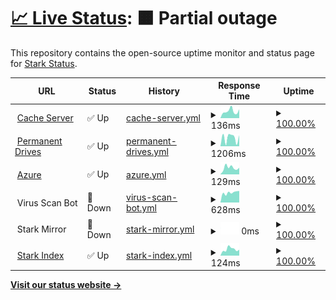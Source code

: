 # [📈 Live Status](https://starkindustrystatus.vercel.app): <!--live status--> **🟧 Partial outage**

This repository contains the open-source uptime monitor and status page for [Stark Status](https://starkindustrystatus.vercel.app/).

<!--start: status pages-->
<!-- This summary is generated by Upptime (https://github.com/upptime/upptime) -->
<!-- Do not edit this manually, your changes will be overwritten -->
<!-- prettier-ignore -->
| URL | Status | History | Response Time | Uptime |
| --- | ------ | ------- | ------------- | ------ |
| <img alt="" src="https://raw.githubusercontent.com/navaneethkm004/my-images/main/giphy%20(1).gif" height="13"> [Cache Server](https://www.cloudflare.com) | ✅ Up | [cache-server.yml](https://github.com/FOX-X-BOT/Stark-Status/commits/HEAD/history/cache-server.yml) | <details><summary><img alt="Response time graph" src="./graphs/cache-server/response-time-week.png" height="20"> 136ms</summary><br><a href="https://starkindustrystatus.vercel.app/history/cache-server"><img alt="Response time 128" src="https://img.shields.io/endpoint?url=https%3A%2F%2Fraw.githubusercontent.com%2FFOX-X-BOT%2FStark-Status%2FHEAD%2Fapi%2Fcache-server%2Fresponse-time.json"></a><br><a href="https://starkindustrystatus.vercel.app/history/cache-server"><img alt="24-hour response time 173" src="https://img.shields.io/endpoint?url=https%3A%2F%2Fraw.githubusercontent.com%2FFOX-X-BOT%2FStark-Status%2FHEAD%2Fapi%2Fcache-server%2Fresponse-time-day.json"></a><br><a href="https://starkindustrystatus.vercel.app/history/cache-server"><img alt="7-day response time 136" src="https://img.shields.io/endpoint?url=https%3A%2F%2Fraw.githubusercontent.com%2FFOX-X-BOT%2FStark-Status%2FHEAD%2Fapi%2Fcache-server%2Fresponse-time-week.json"></a><br><a href="https://starkindustrystatus.vercel.app/history/cache-server"><img alt="30-day response time 128" src="https://img.shields.io/endpoint?url=https%3A%2F%2Fraw.githubusercontent.com%2FFOX-X-BOT%2FStark-Status%2FHEAD%2Fapi%2Fcache-server%2Fresponse-time-month.json"></a><br><a href="https://starkindustrystatus.vercel.app/history/cache-server"><img alt="1-year response time 128" src="https://img.shields.io/endpoint?url=https%3A%2F%2Fraw.githubusercontent.com%2FFOX-X-BOT%2FStark-Status%2FHEAD%2Fapi%2Fcache-server%2Fresponse-time-year.json"></a></details> | <details><summary><a href="https://starkindustrystatus.vercel.app/history/cache-server">100.00%</a></summary><a href="https://starkindustrystatus.vercel.app/history/cache-server"><img alt="All-time uptime 99.94%" src="https://img.shields.io/endpoint?url=https%3A%2F%2Fraw.githubusercontent.com%2FFOX-X-BOT%2FStark-Status%2FHEAD%2Fapi%2Fcache-server%2Fuptime.json"></a><br><a href="https://starkindustrystatus.vercel.app/history/cache-server"><img alt="24-hour uptime 100.00%" src="https://img.shields.io/endpoint?url=https%3A%2F%2Fraw.githubusercontent.com%2FFOX-X-BOT%2FStark-Status%2FHEAD%2Fapi%2Fcache-server%2Fuptime-day.json"></a><br><a href="https://starkindustrystatus.vercel.app/history/cache-server"><img alt="7-day uptime 100.00%" src="https://img.shields.io/endpoint?url=https%3A%2F%2Fraw.githubusercontent.com%2FFOX-X-BOT%2FStark-Status%2FHEAD%2Fapi%2Fcache-server%2Fuptime-week.json"></a><br><a href="https://starkindustrystatus.vercel.app/history/cache-server"><img alt="30-day uptime 99.94%" src="https://img.shields.io/endpoint?url=https%3A%2F%2Fraw.githubusercontent.com%2FFOX-X-BOT%2FStark-Status%2FHEAD%2Fapi%2Fcache-server%2Fuptime-month.json"></a><br><a href="https://starkindustrystatus.vercel.app/history/cache-server"><img alt="1-year uptime 99.94%" src="https://img.shields.io/endpoint?url=https%3A%2F%2Fraw.githubusercontent.com%2FFOX-X-BOT%2FStark-Status%2FHEAD%2Fapi%2Fcache-server%2Fuptime-year.json"></a></details>
| <img alt="" src="https://raw.githubusercontent.com/navaneethkm004/my-images/main/giphy%20(1).gif" height="13"> [Permanent Drives](https://www.mongodb.com) | ✅ Up | [permanent-drives.yml](https://github.com/FOX-X-BOT/Stark-Status/commits/HEAD/history/permanent-drives.yml) | <details><summary><img alt="Response time graph" src="./graphs/permanent-drives/response-time-week.png" height="20"> 1206ms</summary><br><a href="https://starkindustrystatus.vercel.app/history/permanent-drives"><img alt="Response time 766" src="https://img.shields.io/endpoint?url=https%3A%2F%2Fraw.githubusercontent.com%2FFOX-X-BOT%2FStark-Status%2FHEAD%2Fapi%2Fpermanent-drives%2Fresponse-time.json"></a><br><a href="https://starkindustrystatus.vercel.app/history/permanent-drives"><img alt="24-hour response time 1549" src="https://img.shields.io/endpoint?url=https%3A%2F%2Fraw.githubusercontent.com%2FFOX-X-BOT%2FStark-Status%2FHEAD%2Fapi%2Fpermanent-drives%2Fresponse-time-day.json"></a><br><a href="https://starkindustrystatus.vercel.app/history/permanent-drives"><img alt="7-day response time 1206" src="https://img.shields.io/endpoint?url=https%3A%2F%2Fraw.githubusercontent.com%2FFOX-X-BOT%2FStark-Status%2FHEAD%2Fapi%2Fpermanent-drives%2Fresponse-time-week.json"></a><br><a href="https://starkindustrystatus.vercel.app/history/permanent-drives"><img alt="30-day response time 766" src="https://img.shields.io/endpoint?url=https%3A%2F%2Fraw.githubusercontent.com%2FFOX-X-BOT%2FStark-Status%2FHEAD%2Fapi%2Fpermanent-drives%2Fresponse-time-month.json"></a><br><a href="https://starkindustrystatus.vercel.app/history/permanent-drives"><img alt="1-year response time 766" src="https://img.shields.io/endpoint?url=https%3A%2F%2Fraw.githubusercontent.com%2FFOX-X-BOT%2FStark-Status%2FHEAD%2Fapi%2Fpermanent-drives%2Fresponse-time-year.json"></a></details> | <details><summary><a href="https://starkindustrystatus.vercel.app/history/permanent-drives">100.00%</a></summary><a href="https://starkindustrystatus.vercel.app/history/permanent-drives"><img alt="All-time uptime 100.00%" src="https://img.shields.io/endpoint?url=https%3A%2F%2Fraw.githubusercontent.com%2FFOX-X-BOT%2FStark-Status%2FHEAD%2Fapi%2Fpermanent-drives%2Fuptime.json"></a><br><a href="https://starkindustrystatus.vercel.app/history/permanent-drives"><img alt="24-hour uptime 100.00%" src="https://img.shields.io/endpoint?url=https%3A%2F%2Fraw.githubusercontent.com%2FFOX-X-BOT%2FStark-Status%2FHEAD%2Fapi%2Fpermanent-drives%2Fuptime-day.json"></a><br><a href="https://starkindustrystatus.vercel.app/history/permanent-drives"><img alt="7-day uptime 100.00%" src="https://img.shields.io/endpoint?url=https%3A%2F%2Fraw.githubusercontent.com%2FFOX-X-BOT%2FStark-Status%2FHEAD%2Fapi%2Fpermanent-drives%2Fuptime-week.json"></a><br><a href="https://starkindustrystatus.vercel.app/history/permanent-drives"><img alt="30-day uptime 100.00%" src="https://img.shields.io/endpoint?url=https%3A%2F%2Fraw.githubusercontent.com%2FFOX-X-BOT%2FStark-Status%2FHEAD%2Fapi%2Fpermanent-drives%2Fuptime-month.json"></a><br><a href="https://starkindustrystatus.vercel.app/history/permanent-drives"><img alt="1-year uptime 100.00%" src="https://img.shields.io/endpoint?url=https%3A%2F%2Fraw.githubusercontent.com%2FFOX-X-BOT%2FStark-Status%2FHEAD%2Fapi%2Fpermanent-drives%2Fuptime-year.json"></a></details>
| <img alt="" src="https://raw.githubusercontent.com/navaneethkm004/my-images/main/giphy%20(1).gif" height="13"> [Azure](https://portal.azure.com/) | ✅ Up | [azure.yml](https://github.com/FOX-X-BOT/Stark-Status/commits/HEAD/history/azure.yml) | <details><summary><img alt="Response time graph" src="./graphs/azure/response-time-week.png" height="20"> 129ms</summary><br><a href="https://starkindustrystatus.vercel.app/history/azure"><img alt="Response time 231" src="https://img.shields.io/endpoint?url=https%3A%2F%2Fraw.githubusercontent.com%2FFOX-X-BOT%2FStark-Status%2FHEAD%2Fapi%2Fazure%2Fresponse-time.json"></a><br><a href="https://starkindustrystatus.vercel.app/history/azure"><img alt="24-hour response time 129" src="https://img.shields.io/endpoint?url=https%3A%2F%2Fraw.githubusercontent.com%2FFOX-X-BOT%2FStark-Status%2FHEAD%2Fapi%2Fazure%2Fresponse-time-day.json"></a><br><a href="https://starkindustrystatus.vercel.app/history/azure"><img alt="7-day response time 129" src="https://img.shields.io/endpoint?url=https%3A%2F%2Fraw.githubusercontent.com%2FFOX-X-BOT%2FStark-Status%2FHEAD%2Fapi%2Fazure%2Fresponse-time-week.json"></a><br><a href="https://starkindustrystatus.vercel.app/history/azure"><img alt="30-day response time 231" src="https://img.shields.io/endpoint?url=https%3A%2F%2Fraw.githubusercontent.com%2FFOX-X-BOT%2FStark-Status%2FHEAD%2Fapi%2Fazure%2Fresponse-time-month.json"></a><br><a href="https://starkindustrystatus.vercel.app/history/azure"><img alt="1-year response time 231" src="https://img.shields.io/endpoint?url=https%3A%2F%2Fraw.githubusercontent.com%2FFOX-X-BOT%2FStark-Status%2FHEAD%2Fapi%2Fazure%2Fresponse-time-year.json"></a></details> | <details><summary><a href="https://starkindustrystatus.vercel.app/history/azure">100.00%</a></summary><a href="https://starkindustrystatus.vercel.app/history/azure"><img alt="All-time uptime 85.15%" src="https://img.shields.io/endpoint?url=https%3A%2F%2Fraw.githubusercontent.com%2FFOX-X-BOT%2FStark-Status%2FHEAD%2Fapi%2Fazure%2Fuptime.json"></a><br><a href="https://starkindustrystatus.vercel.app/history/azure"><img alt="24-hour uptime 100.00%" src="https://img.shields.io/endpoint?url=https%3A%2F%2Fraw.githubusercontent.com%2FFOX-X-BOT%2FStark-Status%2FHEAD%2Fapi%2Fazure%2Fuptime-day.json"></a><br><a href="https://starkindustrystatus.vercel.app/history/azure"><img alt="7-day uptime 100.00%" src="https://img.shields.io/endpoint?url=https%3A%2F%2Fraw.githubusercontent.com%2FFOX-X-BOT%2FStark-Status%2FHEAD%2Fapi%2Fazure%2Fuptime-week.json"></a><br><a href="https://starkindustrystatus.vercel.app/history/azure"><img alt="30-day uptime 85.15%" src="https://img.shields.io/endpoint?url=https%3A%2F%2Fraw.githubusercontent.com%2FFOX-X-BOT%2FStark-Status%2FHEAD%2Fapi%2Fazure%2Fuptime-month.json"></a><br><a href="https://starkindustrystatus.vercel.app/history/azure"><img alt="1-year uptime 85.15%" src="https://img.shields.io/endpoint?url=https%3A%2F%2Fraw.githubusercontent.com%2FFOX-X-BOT%2FStark-Status%2FHEAD%2Fapi%2Fazure%2Fuptime-year.json"></a></details>
| <img alt="" src="https://raw.githubusercontent.com/navaneethkm004/my-images/main/giphy%20(1).gif" height="13"> Virus Scan Bot | 🚨 Down | [virus-scan-bot.yml](https://github.com/FOX-X-BOT/Stark-Status/commits/HEAD/history/virus-scan-bot.yml) | <details><summary><img alt="Response time graph" src="./graphs/virus-scan-bot/response-time-week.png" height="20"> 628ms</summary><br><a href="https://starkindustrystatus.vercel.app/history/virus-scan-bot"><img alt="Response time 558" src="https://img.shields.io/endpoint?url=https%3A%2F%2Fraw.githubusercontent.com%2FFOX-X-BOT%2FStark-Status%2FHEAD%2Fapi%2Fvirus-scan-bot%2Fresponse-time.json"></a><br><a href="https://starkindustrystatus.vercel.app/history/virus-scan-bot"><img alt="24-hour response time 731" src="https://img.shields.io/endpoint?url=https%3A%2F%2Fraw.githubusercontent.com%2FFOX-X-BOT%2FStark-Status%2FHEAD%2Fapi%2Fvirus-scan-bot%2Fresponse-time-day.json"></a><br><a href="https://starkindustrystatus.vercel.app/history/virus-scan-bot"><img alt="7-day response time 628" src="https://img.shields.io/endpoint?url=https%3A%2F%2Fraw.githubusercontent.com%2FFOX-X-BOT%2FStark-Status%2FHEAD%2Fapi%2Fvirus-scan-bot%2Fresponse-time-week.json"></a><br><a href="https://starkindustrystatus.vercel.app/history/virus-scan-bot"><img alt="30-day response time 558" src="https://img.shields.io/endpoint?url=https%3A%2F%2Fraw.githubusercontent.com%2FFOX-X-BOT%2FStark-Status%2FHEAD%2Fapi%2Fvirus-scan-bot%2Fresponse-time-month.json"></a><br><a href="https://starkindustrystatus.vercel.app/history/virus-scan-bot"><img alt="1-year response time 558" src="https://img.shields.io/endpoint?url=https%3A%2F%2Fraw.githubusercontent.com%2FFOX-X-BOT%2FStark-Status%2FHEAD%2Fapi%2Fvirus-scan-bot%2Fresponse-time-year.json"></a></details> | <details><summary><a href="https://starkindustrystatus.vercel.app/history/virus-scan-bot">100.00%</a></summary><a href="https://starkindustrystatus.vercel.app/history/virus-scan-bot"><img alt="All-time uptime 75.97%" src="https://img.shields.io/endpoint?url=https%3A%2F%2Fraw.githubusercontent.com%2FFOX-X-BOT%2FStark-Status%2FHEAD%2Fapi%2Fvirus-scan-bot%2Fuptime.json"></a><br><a href="https://starkindustrystatus.vercel.app/history/virus-scan-bot"><img alt="24-hour uptime 100.00%" src="https://img.shields.io/endpoint?url=https%3A%2F%2Fraw.githubusercontent.com%2FFOX-X-BOT%2FStark-Status%2FHEAD%2Fapi%2Fvirus-scan-bot%2Fuptime-day.json"></a><br><a href="https://starkindustrystatus.vercel.app/history/virus-scan-bot"><img alt="7-day uptime 100.00%" src="https://img.shields.io/endpoint?url=https%3A%2F%2Fraw.githubusercontent.com%2FFOX-X-BOT%2FStark-Status%2FHEAD%2Fapi%2Fvirus-scan-bot%2Fuptime-week.json"></a><br><a href="https://starkindustrystatus.vercel.app/history/virus-scan-bot"><img alt="30-day uptime 75.97%" src="https://img.shields.io/endpoint?url=https%3A%2F%2Fraw.githubusercontent.com%2FFOX-X-BOT%2FStark-Status%2FHEAD%2Fapi%2Fvirus-scan-bot%2Fuptime-month.json"></a><br><a href="https://starkindustrystatus.vercel.app/history/virus-scan-bot"><img alt="1-year uptime 75.97%" src="https://img.shields.io/endpoint?url=https%3A%2F%2Fraw.githubusercontent.com%2FFOX-X-BOT%2FStark-Status%2FHEAD%2Fapi%2Fvirus-scan-bot%2Fuptime-year.json"></a></details>
| <img alt="" src="https://raw.githubusercontent.com/navaneethkm004/my-images/main/giphy%20(1).gif" height="13"> Stark Mirror | 🚨 Down | [stark-mirror.yml](https://github.com/FOX-X-BOT/Stark-Status/commits/HEAD/history/stark-mirror.yml) | <details><summary><img alt="Response time graph" src="./graphs/stark-mirror/response-time-week.png" height="20"> 0ms</summary><br><a href="https://starkindustrystatus.vercel.app/history/stark-mirror"><img alt="Response time 0" src="https://img.shields.io/endpoint?url=https%3A%2F%2Fraw.githubusercontent.com%2FFOX-X-BOT%2FStark-Status%2FHEAD%2Fapi%2Fstark-mirror%2Fresponse-time.json"></a><br><a href="https://starkindustrystatus.vercel.app/history/stark-mirror"><img alt="24-hour response time 0" src="https://img.shields.io/endpoint?url=https%3A%2F%2Fraw.githubusercontent.com%2FFOX-X-BOT%2FStark-Status%2FHEAD%2Fapi%2Fstark-mirror%2Fresponse-time-day.json"></a><br><a href="https://starkindustrystatus.vercel.app/history/stark-mirror"><img alt="7-day response time 0" src="https://img.shields.io/endpoint?url=https%3A%2F%2Fraw.githubusercontent.com%2FFOX-X-BOT%2FStark-Status%2FHEAD%2Fapi%2Fstark-mirror%2Fresponse-time-week.json"></a><br><a href="https://starkindustrystatus.vercel.app/history/stark-mirror"><img alt="30-day response time 0" src="https://img.shields.io/endpoint?url=https%3A%2F%2Fraw.githubusercontent.com%2FFOX-X-BOT%2FStark-Status%2FHEAD%2Fapi%2Fstark-mirror%2Fresponse-time-month.json"></a><br><a href="https://starkindustrystatus.vercel.app/history/stark-mirror"><img alt="1-year response time 0" src="https://img.shields.io/endpoint?url=https%3A%2F%2Fraw.githubusercontent.com%2FFOX-X-BOT%2FStark-Status%2FHEAD%2Fapi%2Fstark-mirror%2Fresponse-time-year.json"></a></details> | <details><summary><a href="https://starkindustrystatus.vercel.app/history/stark-mirror">100.00%</a></summary><a href="https://starkindustrystatus.vercel.app/history/stark-mirror"><img alt="All-time uptime 88.92%" src="https://img.shields.io/endpoint?url=https%3A%2F%2Fraw.githubusercontent.com%2FFOX-X-BOT%2FStark-Status%2FHEAD%2Fapi%2Fstark-mirror%2Fuptime.json"></a><br><a href="https://starkindustrystatus.vercel.app/history/stark-mirror"><img alt="24-hour uptime 100.00%" src="https://img.shields.io/endpoint?url=https%3A%2F%2Fraw.githubusercontent.com%2FFOX-X-BOT%2FStark-Status%2FHEAD%2Fapi%2Fstark-mirror%2Fuptime-day.json"></a><br><a href="https://starkindustrystatus.vercel.app/history/stark-mirror"><img alt="7-day uptime 100.00%" src="https://img.shields.io/endpoint?url=https%3A%2F%2Fraw.githubusercontent.com%2FFOX-X-BOT%2FStark-Status%2FHEAD%2Fapi%2Fstark-mirror%2Fuptime-week.json"></a><br><a href="https://starkindustrystatus.vercel.app/history/stark-mirror"><img alt="30-day uptime 88.92%" src="https://img.shields.io/endpoint?url=https%3A%2F%2Fraw.githubusercontent.com%2FFOX-X-BOT%2FStark-Status%2FHEAD%2Fapi%2Fstark-mirror%2Fuptime-month.json"></a><br><a href="https://starkindustrystatus.vercel.app/history/stark-mirror"><img alt="1-year uptime 88.92%" src="https://img.shields.io/endpoint?url=https%3A%2F%2Fraw.githubusercontent.com%2FFOX-X-BOT%2FStark-Status%2FHEAD%2Fapi%2Fstark-mirror%2Fuptime-year.json"></a></details>
| <img alt="" src="https://raw.githubusercontent.com/navaneethkm004/my-images/main/giphy%20(1).gif" height="13"> [Stark Index](https://starkmirror.stark-mirror.workers.dev) | ✅ Up | [stark-index.yml](https://github.com/FOX-X-BOT/Stark-Status/commits/HEAD/history/stark-index.yml) | <details><summary><img alt="Response time graph" src="./graphs/stark-index/response-time-week.png" height="20"> 124ms</summary><br><a href="https://starkindustrystatus.vercel.app/history/stark-index"><img alt="Response time 139" src="https://img.shields.io/endpoint?url=https%3A%2F%2Fraw.githubusercontent.com%2FFOX-X-BOT%2FStark-Status%2FHEAD%2Fapi%2Fstark-index%2Fresponse-time.json"></a><br><a href="https://starkindustrystatus.vercel.app/history/stark-index"><img alt="24-hour response time 115" src="https://img.shields.io/endpoint?url=https%3A%2F%2Fraw.githubusercontent.com%2FFOX-X-BOT%2FStark-Status%2FHEAD%2Fapi%2Fstark-index%2Fresponse-time-day.json"></a><br><a href="https://starkindustrystatus.vercel.app/history/stark-index"><img alt="7-day response time 124" src="https://img.shields.io/endpoint?url=https%3A%2F%2Fraw.githubusercontent.com%2FFOX-X-BOT%2FStark-Status%2FHEAD%2Fapi%2Fstark-index%2Fresponse-time-week.json"></a><br><a href="https://starkindustrystatus.vercel.app/history/stark-index"><img alt="30-day response time 139" src="https://img.shields.io/endpoint?url=https%3A%2F%2Fraw.githubusercontent.com%2FFOX-X-BOT%2FStark-Status%2FHEAD%2Fapi%2Fstark-index%2Fresponse-time-month.json"></a><br><a href="https://starkindustrystatus.vercel.app/history/stark-index"><img alt="1-year response time 139" src="https://img.shields.io/endpoint?url=https%3A%2F%2Fraw.githubusercontent.com%2FFOX-X-BOT%2FStark-Status%2FHEAD%2Fapi%2Fstark-index%2Fresponse-time-year.json"></a></details> | <details><summary><a href="https://starkindustrystatus.vercel.app/history/stark-index">100.00%</a></summary><a href="https://starkindustrystatus.vercel.app/history/stark-index"><img alt="All-time uptime 100.00%" src="https://img.shields.io/endpoint?url=https%3A%2F%2Fraw.githubusercontent.com%2FFOX-X-BOT%2FStark-Status%2FHEAD%2Fapi%2Fstark-index%2Fuptime.json"></a><br><a href="https://starkindustrystatus.vercel.app/history/stark-index"><img alt="24-hour uptime 100.00%" src="https://img.shields.io/endpoint?url=https%3A%2F%2Fraw.githubusercontent.com%2FFOX-X-BOT%2FStark-Status%2FHEAD%2Fapi%2Fstark-index%2Fuptime-day.json"></a><br><a href="https://starkindustrystatus.vercel.app/history/stark-index"><img alt="7-day uptime 100.00%" src="https://img.shields.io/endpoint?url=https%3A%2F%2Fraw.githubusercontent.com%2FFOX-X-BOT%2FStark-Status%2FHEAD%2Fapi%2Fstark-index%2Fuptime-week.json"></a><br><a href="https://starkindustrystatus.vercel.app/history/stark-index"><img alt="30-day uptime 100.00%" src="https://img.shields.io/endpoint?url=https%3A%2F%2Fraw.githubusercontent.com%2FFOX-X-BOT%2FStark-Status%2FHEAD%2Fapi%2Fstark-index%2Fuptime-month.json"></a><br><a href="https://starkindustrystatus.vercel.app/history/stark-index"><img alt="1-year uptime 100.00%" src="https://img.shields.io/endpoint?url=https%3A%2F%2Fraw.githubusercontent.com%2FFOX-X-BOT%2FStark-Status%2FHEAD%2Fapi%2Fstark-index%2Fuptime-year.json"></a></details>

<!--end: status pages-->

[**Visit our status website →**](https://starkindustrystatus.vercel.app/)
